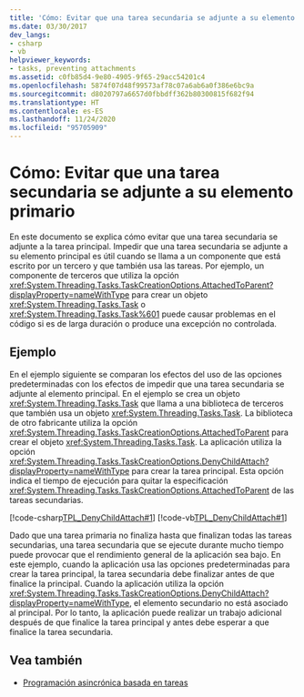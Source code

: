 ```yaml
---
title: 'Cómo: Evitar que una tarea secundaria se adjunte a su elemento primario'
ms.date: 03/30/2017
dev_langs:
- csharp
- vb
helpviewer_keywords:
- tasks, preventing attachments
ms.assetid: c0fb85d4-9e80-4905-9f65-29acc54201c4
ms.openlocfilehash: 5874f07d48f99573af78c07a6ab6a0f386e6bc9a
ms.sourcegitcommit: d8020797a6657d0fbbdff362b80300815f682f94
ms.translationtype: HT
ms.contentlocale: es-ES
ms.lasthandoff: 11/24/2020
ms.locfileid: "95705909"
---
```

# <a name="how-to-prevent-a-child-task-from-attaching-to-its-parent"></a>Cómo: Evitar que una tarea secundaria se adjunte a su elemento primario

En este documento se explica cómo evitar que una tarea secundaria se adjunte a la tarea principal. Impedir que una tarea secundaria se adjunte a su elemento principal es útil cuando se llama a un componente que está escrito por un tercero y que también usa las tareas. Por ejemplo, un componente de terceros que utiliza la opción <xref:System.Threading.Tasks.TaskCreationOptions.AttachedToParent?displayProperty=nameWithType> para crear un objeto <xref:System.Threading.Tasks.Task> o <xref:System.Threading.Tasks.Task%601> puede causar problemas en el código si es de larga duración o produce una excepción no controlada.  
  
## <a name="example"></a>Ejemplo  

 En el ejemplo siguiente se comparan los efectos del uso de las opciones predeterminadas con los efectos de impedir que una tarea secundaria se adjunte al elemento principal. En el ejemplo se crea un objeto <xref:System.Threading.Tasks.Task> que llama a una biblioteca de terceros que también usa un objeto <xref:System.Threading.Tasks.Task>. La biblioteca de otro fabricante utiliza la opción <xref:System.Threading.Tasks.TaskCreationOptions.AttachedToParent> para crear el objeto <xref:System.Threading.Tasks.Task>. La aplicación utiliza la opción <xref:System.Threading.Tasks.TaskCreationOptions.DenyChildAttach?displayProperty=nameWithType> para crear la tarea principal. Esta opción indica el tiempo de ejecución para quitar la especificación <xref:System.Threading.Tasks.TaskCreationOptions.AttachedToParent> de las tareas secundarias.  
  
 [!code-csharp[TPL_DenyChildAttach#1](../../../samples/snippets/csharp/VS_Snippets_Misc/tpl_denychildattach/cs/denychildattach.cs#1)]
 [!code-vb[TPL_DenyChildAttach#1](../../../samples/snippets/visualbasic/VS_Snippets_Misc/tpl_denychildattach/vb/denychildattach.vb#1)]  
  
 Dado que una tarea primaria no finaliza hasta que finalizan todas las tareas secundarias, una tarea secundaria que se ejecute durante mucho tiempo puede provocar que el rendimiento general de la aplicación sea bajo. En este ejemplo, cuando la aplicación usa las opciones predeterminadas para crear la tarea principal, la tarea secundaria debe finalizar antes de que finalice la principal. Cuando la aplicación utiliza la opción <xref:System.Threading.Tasks.TaskCreationOptions.DenyChildAttach?displayProperty=nameWithType>, el elemento secundario no está asociado al principal. Por lo tanto, la aplicación puede realizar un trabajo adicional después de que finalice la tarea principal y antes debe esperar a que finalice la tarea secundaria.  
  
## <a name="see-also"></a>Vea también

- [Programación asincrónica basada en tareas](task-based-asynchronous-programming.md)
